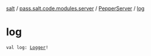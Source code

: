 [salt](../../index.md) / [pass.salt.code.modules.server](../index.md) / [PepperServer](index.md) / [log](./log.md)

# log

`val log: `[`Logger`](https://docs.oracle.com/javase/6/docs/api/java/util/logging/Logger.html)`!`